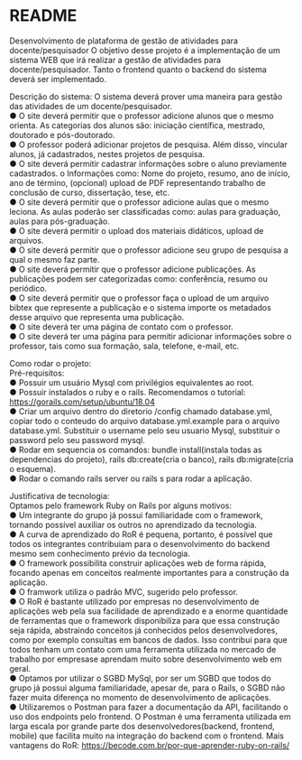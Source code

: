 # README

Desenvolvimento de plataforma de gestão de atividades para docente/pesquisador
O objetivo desse projeto é a implementação de um sistema WEB que irá realizar a gestão
de atividades para docente/pesquisador. Tanto o frontend quanto o backend do sistema
deverá ser implementado.

Descrição do sistema: O sistema deverá prover uma maneira para gestão das atividades de
um docente/pesquisador.<br>
● O site deverá permitir que o professor adicione alunos que o mesmo orienta. As categorias dos alunos são: iniciação científica, mestrado, doutorado e pós-doutorado. <br>
● O professor poderá adicionar projetos de pesquisa. Além disso, vincular alunos, já cadastrados, nestes projetos de pesquisa.<br>
● O site deverá permitir cadastrar informações sobre o aluno previamente cadastrados. o Informações como: Nome do projeto, resumo, ano de início, ano de término, (opcional) upload de PDF representando trabalho de conclusão de curso, dissertação, tese, etc.<br>
● O site deverá permitir que o professor adicione aulas que o mesmo leciona. As aulas poderão ser classificadas como: aulas para graduação, aulas para pós-graduação.<br>
● O site deverá permitir o upload dos materiais didáticos, upload de arquivos. <br>
● O site deverá permitir que o professor adicione seu grupo de pesquisa a qual o mesmo faz parte.<br>
● O site deverá permitir que o professor adicione publicações. As publicações podem ser categorizadas como: conferência, resumo ou periódico. <br>
● O site deverá permitir que o professor faça o upload de um arquivo bibtex que represente a publicação e o sistema importe os metadados desse arquivo que representa uma publicação.<br>
● O site deverá ter uma página de contato com o professor.<br>
● O site deverá ter uma página para permitir adicionar informações sobre o professor, tais como sua formação, sala, telefone, e-mail, etc.<br>

Como rodar o projeto:<br>
Pré-requisitos:<br>
  ● Possuir um usuário Mysql com privilégios equivalentes ao root.<br>
  ● Possuir instalados o ruby e o rails. Recomendamos o tutorial: https://gorails.com/setup/ubuntu/18.04 <br>
  ● Criar um arquivo dentro do diretorio /config chamado database.yml, copiar todo o conteudo do arquivo database.yml.example para o arquivo database.yml. Substituir o username pelo seu usuario Mysql, substituir o password pelo seu password mysql. <br>
  ● Rodar em sequencia os comandos: bundle install(instala todas as dependencias do projeto), rails db:create(cria o banco), rails db:migrate(cria o esquema). <br>
  ● Rodar o comando rails server ou rails s para rodar a aplicação.<br>
  
 Justificativa de tecnologia:<br>
  Optamos pelo framework Ruby on Rails por alguns motivos:<br>
    ● Um integrante do grupo já possui familiaridade com o framework, tornando possível auxiliar os outros no aprendizado da        tecnologia.<br>
    ● A curva de aprendizado do RoR é pequena, portanto, é possível que todos os integrantes contribuiam para o desenvolvimento      do backend mesmo sem conhecimento prévio da tecnologia.<br>
    ● O framework possibilita construir aplicações web de forma rápida, focando apenas em conceitos realmente importantes para a    construção da aplicação.<br>
    ● O framwork utiliza o padrão MVC, sugerido pelo professor.<br>
    ● O RoR é bastante utilizado por empresas no desenvolvimento de aplicações web pela sua facilidade de aprendizado e a enorme    quantidade de ferramentas que o framework disponibiliza para que essa construção seja rápida, abstraindo conceitos já            conhecidos pelos desenvolvedores, como por exemplo consultas em bancos de dados. Isso contribui para que todos tenham um        contato com uma ferramenta utilizada no mercado de trabalho por empresase aprendam muito sobre desenvolvimento web em geral.<br>
    ● Optamos por utilizar o SGBD MySql, por ser um SGBD que todos do grupo já possui alguma familiaridade, apesar de, para o      Rails, o SGBD não fazer muita diferença no momento de desenvolvimento de aplicações.<br>
    ● Utilizaremos o Postman para fazer a documentação da API, facilitando o uso dos endpoints pelo frontend. O Postman é uma      ferramenta utilizada em larga escala por grande parte dos desenvolvedores(backend, frontend, mobile) que facilita muito na      integração do backend com o frontend.
Mais vantagens do RoR: https://becode.com.br/por-que-aprender-ruby-on-rails/
  
